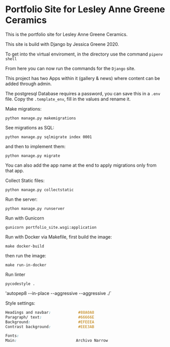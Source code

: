 # Portfolio Site for Lesley Anne Greene Ceramics

This is the portfolio site for Lesley Anne Greene Ceramics.

This site is build with Django by Jessica Greene 2020.

To get into the virtual enviroment, in the directory use the command `pipenv shell`

From here you can now run the commands for the `Django` site.

This project has two Apps within it (gallery & news) where content can be added through admin.

The postgresql Database requires a password, you can save this in a `.env` file. Copy the `.template_env`, fill in the values and rename it.

Make migrations:

`python manage.py makemigrations`

See migrations as SQL:

`python manage.py sqlmigrate index 0001`

and then to implement them:

`python manage.py migrate`

You can also add the app name at the end to apply migrations only from that app.

Collect Static files:

`python manage.py collectstatic`

Run the server:

`python manage.py runserver`

Run with Gunicorn

`gunicorn portfolio_site.wsgi:application`

Run with Docker via Makefile, first build the image:

`make docker-build`

then run the image:

`make run-in-docker`

Run linter

`pycodestyle .`

'autopep8 --in-place --aggressive --aggressive ./<file-path>`


Style settings:

``` css
Headings and navbar:            #88A0A8
Paragraph/ text:                #66666E
Background:                     #EFEEEA
Contrast background:            #EEE3AB

Fonts:
Main:                          Archivo Narrow

```